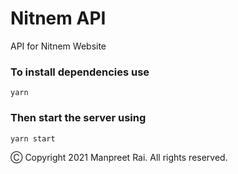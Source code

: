 # Nitnem API
API for Nitnem Website

### To install dependencies use
`yarn`

### Then start the server using
`yarn start`

Ⓒ Copyright 2021 Manpreet Rai. All rights reserved.
